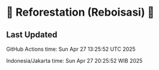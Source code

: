 
# 🌳 Reforestation (Reboisasi) 🌲

## Last Updated

GitHub Actions time: Sun Apr 27 13:25:52 UTC 2025

Indonesia/Jakarta time: Sun Apr 27 20:25:52 WIB 2025
